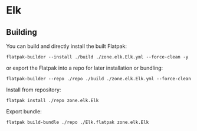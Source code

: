 # Elk

## Building

You can build and directly install the built Flatpak:

    flatpak-builder --install ./build ./zone.elk.Elk.yml --force-clean -y

or export the Flatpak into a repo for later installation or bundling:

    flatpak-builder --repo ./repo ./build ./zone.elk.Elk.yml --force-clean

Install from repository:

    flatpak install ./repo zone.elk.Elk

Export bundle:

    flatpak build-bundle ./repo ./Elk.flatpak zone.elk.Elk


